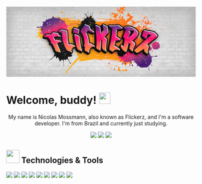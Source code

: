 [![Header](https://github.com/IFlickerz/Iflickerz/blob/main/Flickerz%20graffiti.png?raw=true)](https://iflickerz.github.io/Portfolio/)

# Welcome, buddy! <img src="https://raw.githubusercontent.com/MartinHeinz/MartinHeinz/master/wave.gif" width="30px" height="30px"/>


<p align="center">My name is Nicolas Mossmann, also known as Flickerz, and I'm a software developer. I'm from Brazil and currently just studying.</p>

<div align="center">
<a href="https://www.instagram.com/nicolasm_l"><img src="https://img.shields.io/badge/-Instagram-%23E4405F?style=for-the-badge&logo=instagram&logoColor=white"></a>
<a href="https://www.linkedin.com/in/nicolas-mossmann-lemos-271b25175"><img src="https://img.shields.io/badge/-Linkedin-blue?style=for-the-badge&logo=linkedin&logoColor=white"></a>
<a href="mailto:nicolasmossmannbusiness@gmail.com"><img src="https://img.shields.io/badge/-Gmail-red?style=for-the-badge&logo=Gmail&logoColor=white"></a>
</div>

<h2><img style="margin-bottom: 0px" src="https://static.wixstatic.com/media/c7c1c2_2b2bbdf0e4df4d2f9a3462aff17207fa~mv2.gif" width="35px" height="35px"/> Technologies & Tools</h2>

![](https://img.shields.io/badge/Code-SAP%20ABAP-informational?style=flat&logo=sap&logoColor=white&color=f91362)
![](https://img.shields.io/badge/Code-Java-informational?style=flat&logo=java&logoColor=white&color=f91362)
![](https://img.shields.io/badge/Tools-MySQL-informational?style=flat&logo=mysql&logoColor=white&color=f91362)
![](https://img.shields.io/badge/Code-HTML5-informational?style=flat&logo=html5&logoColor=white&color=f91362)
![](https://img.shields.io/badge/Code-CSS3-informational?style=flat&logo=css3&logoColor=white&color=f91362)
![](https://img.shields.io/badge/Code-JavaScript-informational?style=flat&logo=JavaScript&logoColor=white&color=f91362)
![](https://img.shields.io/badge/Code-PHP-informational?style=flat&logo=PHP&logoColor=white&color=f91362)
![](https://img.shields.io/badge/Code-Python-informational?style=flat&logo=Python&logoColor=white&color=f91362)
![](https://img.shields.io/badge/Tools-React-informational?style=flat&logo=react&logoColor=white&color=f91362)
